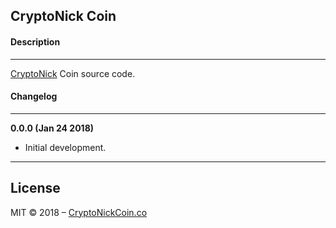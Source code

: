 ## CryptoNick Coin

#### Description
-----------

[CryptoNick][0] Coin source code.


#### Changelog
-----------

**0.0.0 (Jan 24 2018)**
*    Initial development.


-----------
## License
MIT © 2018 – [CryptoNickCoin.co][0]

[0]: http://www.cryptonickcoin.co
